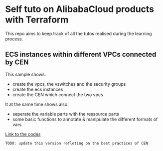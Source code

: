 # Self tuto on AlibabaCloud products with Terraform

This repo aims to keep track of all the tutos realised during the learning process.

## ECS instances within different VPCs connected by CEN
This sample shows:
- create the vpcs, the vswitches and the security groups
- create the ecs instances
- create the CEN which connect the two vpcs

It at the same time shows also:
- seperate the variable parts with the ressource parts
- some basic functions to annotate & manipulate the different formats of vars

[Link to the codes](./ecs-samples/cen-connect-multi-vpcs-with-ecs)

`TODO: update this version refleting on the best practices of CEN`